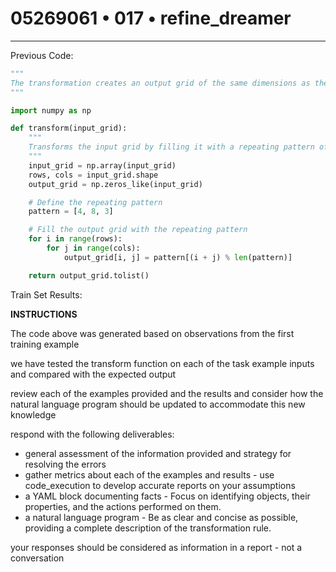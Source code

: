 # 05269061 • 017 • refine_dreamer

---


Previous Code:
```python
"""
The transformation creates an output grid of the same dimensions as the input grid. The output grid is filled with a repeating pattern of '4, 8, 3', where the specific value at any position (i, j) is determined by (i + j) mod 3, indexing into the pattern. The input grid's values are ignored.
"""

import numpy as np

def transform(input_grid):
    """
    Transforms the input grid by filling it with a repeating pattern of 4, 8, and 3.
    """
    input_grid = np.array(input_grid)
    rows, cols = input_grid.shape
    output_grid = np.zeros_like(input_grid)

    # Define the repeating pattern
    pattern = [4, 8, 3]

    # Fill the output grid with the repeating pattern
    for i in range(rows):
        for j in range(cols):
            output_grid[i, j] = pattern[(i + j) % len(pattern)]

    return output_grid.tolist()
```

Train Set Results:

**INSTRUCTIONS**

The code above was generated based on observations from the first training
example

we have tested the transform function on each of the task example inputs and
compared with the expected output

review each of the examples provided and the results and consider how the
natural language program should be updated to accommodate this new knowledge

respond with the following deliverables:

- general assessment of the information provided and strategy for resolving the
  errors
- gather metrics about each of the examples and results - use code_execution to
  develop accurate reports on your assumptions
- a YAML block documenting facts - Focus on identifying objects, their properties, and the actions performed on them.
- a natural language program - Be as clear and concise as possible, providing a complete description of the transformation rule.



your responses should be considered as information in a report - not a
conversation
